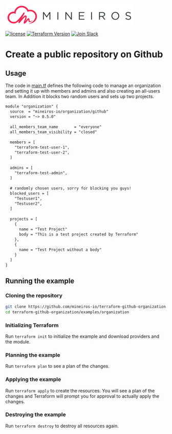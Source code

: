 [<img src="https://raw.githubusercontent.com/mineiros-io/brand/3bffd30e8bdbbde32c143e2650b2faa55f1df3ea/mineiros-primary-logo.svg" width="400"/>][homepage]

[![license][badge-license]][apache20]
[![Terraform Version][badge-terraform]][releases-terraform]
[![Join Slack][badge-slack]][slack]

# Create a public repository on Github

## Usage

The code in [main.tf] defines the following code to manage an organization
and setting it up with members and admins and also creating an all-users team.
In Addition it blocks two random users and sets up two projects.

```hcl
module "organization" {
  source  = "mineiros-io/organization/github"
  version = "~> 0.5.0"

  all_members_team_name       = "everyone"
  all_members_team_visibility = "closed"

  members = [
    "terraform-test-user-1",
    "terraform-test-user-2",
  ]

  admins = [
    "terraform-test-admin",
  ]

  # randomly chosen users, sorry for blocking you guys!
  blocked_users = [
    "Testuser1",
    "Testuser2",
  ]

  projects = [
    {
      name = "Test Project"
      body = "This is a test project created by Terraform"
    },
    {
      name = "Test Project without a body"
    }
  ]
}
```

## Running the example

### Cloning the repository

```bash
git clone https://github.com/mineiros-io/terraform-github-organization.git
cd terraform-github-organization/examples/organization
```

### Initializing Terraform

Run `terraform init` to initialize the example and download providers and the module.

### Planning the example

Run `terraform plan` to see a plan of the changes.

### Applying the example

Run `terraform apply` to create the resources.
You will see a plan of the changes and Terraform will prompt you for approval to actually apply the changes.

### Destroying the example

Run `terraform destroy` to destroy all resources again.

<!-- References -->

[main.tf]: https://github.com/mineiros-io/terraform-github-organization/blob/master/examples/organization/main.tf

[homepage]: https://mineiros.io/?ref=terraform-github-organization

[badge-license]: https://img.shields.io/badge/license-Apache%202.0-brightgreen.svg
[badge-terraform]: https://img.shields.io/badge/terraform-1.x%20|0.15%20|0.14%20|%200.13%20|%200.12.20+-623CE4.svg?logo=terraform
[badge-slack]: https://img.shields.io/badge/slack-@mineiros--community-f32752.svg?logo=slack

[releases-terraform]: https://github.com/hashicorp/terraform/releases
[apache20]: https://opensource.org/licenses/Apache-2.0
[slack]: https://join.slack.com/t/mineiros-community/shared_invite/zt-ehidestg-aLGoIENLVs6tvwJ11w9WGg
